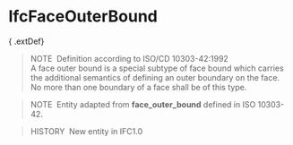 # IfcFaceOuterBound

{ .extDef}
> NOTE&nbsp; Definition according to ISO/CD 10303-42:1992  
> A face outer bound is a special subtype of face bound which carries the additional semantics of defining an outer boundary on the face. No more than one boundary of a face shall be of this type.

> NOTE&nbsp; Entity adapted from **face_outer_bound** defined in ISO 10303-42.

> HISTORY&nbsp; New entity in IFC1.0
